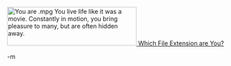 <a href="http://bbspot.com/News/2004/10/extension_quiz.php"><img src="http://www.bbspot.com/Images/News_Features/2004/10/file_extensions/mpg.jpg" alt="You are .mpg You live life like it was a movie.  Constantly in motion, you bring pleasure to many, but are often hidden away." border="0" height="90" width="300" />
Which File Extension are You?</a>

-m